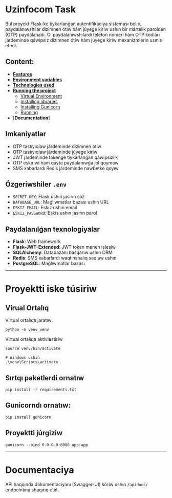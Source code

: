 # Uzinfocom Task

Bul proyekt Flask-ke tiykarlanǵan autentifikaciya sisteması bolıp, paydalanıwshılar dizimnen ótiw hám júyege kiriw ushın bir mártelik parolden (OTP) paydalanadı. Ol paydalanıwshılardı telefon nomeri hám OTP kodları járdeminde qáwipsiz dizimnen ótiw hám júyege kiriw mexanizmlerin usınıs etedi.

## Content:
 - [**Features**](#imkaniyatlar)
 - [**Environment variables**](#ózgeriwshiler-env)
 - [**Technologies used**](#paydalanılǵan-texnologiyalar)
 - [**Running the project**](#proyektti-iske-túsiriw)
   - [Virtual Environment](#virual-ortalıq)
   - [Installing libraries](#sırtqı-paketlerdi-ornatıw)
   - [Installing Gunicorn](#gunicorndı-ornatıw)
   - [Running](#proyektti-júrgiziw)
 - [**Documentation**]

## Imkaniyatlar
 - OTP tastıyıqlaw járdeminde dizimnen ótiw
 - OTP tastıyıqlaw járdeminde júyege kiriw
 - JWT járdeminde tokenge tiykarlanǵan qáwipsizlik
 - OTP eskiriwi hám qayta paydalanıwǵa jol qoymaw
 - SMS xabarlardı Redis járdeminde nawbetke qoyıw

## Ózgeriwshiler `.env`
 - `SECRET_KEY`: Flask ushın jasırın sóz
 - `DATABASE_URL`: Maǵlıwmatlar bazası ushın URL
 - `ESKIZ_EMAIL`: Eskiz ushın email
 - `ESKIZ_PASSWORD`: Eskis ushın jasırın parol

## Paydalanılǵan texnologiyalar
 - **Flask**: Web framework
 - **Flask-JWT-Extended**: JWT token menen islesiw
 - **SQLAlchemy**: Databazanı basqarıw ushın ORM
 - **Redis**: SMS xabarlardı waqtınshalıq saqlaw ushın
 - **PostgreSQL**: Maǵlıwmatlar bazası

---

# Proyektti iske túsiriw
## Virual Ortalıq
Virtual ortalıqtı jaratıw:
```shell
python -m venv venv
```
Virtual ortalıqtı aktivlestiriw
```shell
source venv/bin/activate

# Windows ushın
.\venv\Scripts\activate
```
## Sırtqı paketlerdi ornatıw
```shell
pip install -r requirements.txt
```
## Gunicorndı ornatıw:
```shell
pip install gunicorn
```
## Proyektti júrgiziw
```shell
gunicorn --bind 0.0.0.0:8080 app:app
```

---

# Documentaciya
API haqqında dokumentaciyanı (Swagger-UI) kóriw ushın `/apidocs/` endpointına shaqırıq etiń.